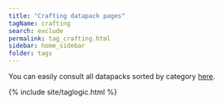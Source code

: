 ```yaml
---
title: "Crafting datapack pages"
tagName: crafting
search: exclude
permalink: tag_crafting.html
sidebar: home_sidebar
folder: tags
---
```


You can easily consult all datapacks sorted by category [here](http://127.0.0.1:4000/datapacks.html#datapacks-by-category).

{% include site/taglogic.html %}
